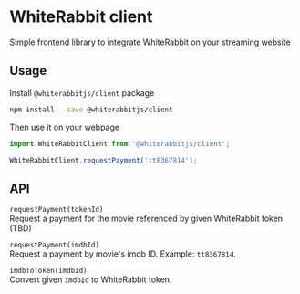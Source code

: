 # WhiteRabbit client

Simple frontend library to integrate WhiteRabbit on your streaming website

## Usage

Install `@whiterabbitjs/client` package

```sh
npm install --save @whiterabbitjs/client
```

Then use it on your webpage

```js
import WhiteRabbitClient from '@whiterabbitjs/client';

WhiteRabbitClient.requestPayment('tt8367814');
```

## API

`requestPayment(tokenId)`
\
Request a payment for the movie referenced by given WhiteRabbit token (TBD)

`requestPayment(imdbId)`
\
Request a payment by movie's imdb ID. Example: `tt8367814`.

`imdbToToken(imdbId)`
\
Convert given `imdbId` to WhiteRabbit token.